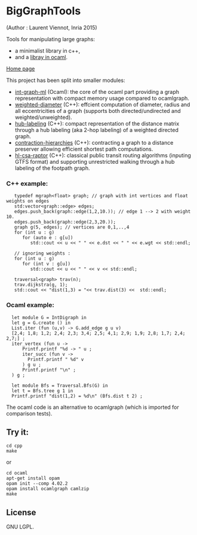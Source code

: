 # BigGraphTools

(Author : Laurent Viennot, Inria 2015)

Tools for manipulating large graphs:
 * a minimalist library in c++,
 * and a [libray in ocaml](ocaml/README.md).

[Home page](https://who.rocq.inria.fr/Laurent.Viennot/dev/big-graph-tools/)



This project has been split into smaller modules:

 * [int-graph-ml](https://github.com/lviennot/int-graph-ml) (Ocaml): the core of the ocaml part providing a graph representation with compact memory usage compared to ocamlgraph.
 * [weighted-diameter](https://github.com/lviennot/weighted-diameter) (C++): effcient computation of diameter, radius and all eccentricities of a graph (supports both directed/undirected and weighted/unweighted).
 * [hub-labeling](https://github.com/lviennot/hub-labeling) (C++): compact representation of the distance matrix through a hub labeling (aka 2-hop labeling) of a weighted directed graph. 
 * [contraction-hierarchies](https://github.com/lviennot/contraction-hierarchies) (C++): contracting a graph to a distance preserver allowing efficient shortest path computations.
 * [hl-csa-raptor](https://github.com/lviennot/hl-csa-raptor) (C++): classical public transit routing algorithms (inputing GTFS format) and supporting unrestricted walking through a hub labeling of the footpath graph.

### C++ example:
```
   typedef mgraph<float> graph; // graph with int vertices and float weights on edges 
   std:vector<graph::edge> edges;
   edges.push_back(graph::edge(1,2,10.)); // edge 1 --> 2 with weight 10.
   edges.push_back(graph::edge(2,3,20.));
   graph g(5, edges); // vertices are 0,1,..,4
   for (int u : g)
      for (auto e : g[u]) 
         std::cout << u << " " << e.dst << " " << e.wgt << std::endl;

   // ignoring weights :
   for (int u : g)
      for (int v : g[u]) 
         std::cout << u << " " << v << std::endl;

   traversal<graph> trav(n);
   trav.dijkstra(g, 1);
   std::cout << "dist(1,3) = "<< trav.dist(3) <<  std::endl;
```

### Ocaml example:
```
  let module G = IntDigraph in
  let g = G.create () in
  List.iter (fun (u,v) -> G.add_edge g u v) 
  [2,4; 1,8; 1,2; 2,4; 2,3; 3,4; 2,5; 4,1; 2,9; 1,9; 2,8; 1,7; 2,4; 2,7;] ;
  iter_vertex (fun u ->
      Printf.printf "%d -> " u ;
      iter_succ (fun v ->
        Printf.printf " %d" v
      ) g u ;
      Printf.printf "\n" ;
  ) g ;

  let module Bfs = Traversal.Bfs(G) in
  let t = Bfs.tree g 1 in
  Printf.printf "dist(1,2) = %d\n" (Bfs.dist t 2) ;
```

The ocaml code is an alternative to ocamlgraph (which is imported for comparison tests).

## Try it:

```
cd cpp
make
```

or

```
cd ocaml
apt-get install opam
opam init --comp 4.02.2
opam install ocamlgraph camlzip
make
```

## License

GNU LGPL.

